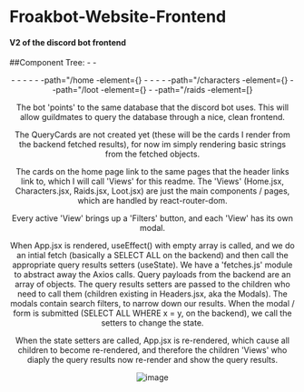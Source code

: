 # Froakbot-Website-Frontend

#### V2 of the discord bot frontend

##Component Tree:
-<App/>
    -<Header/>
        -<RaidFiltersModal/>
        -<LootFiltersModal/>
        -<CharactersFiltersModal/>
    -<Routes/>
        -<Route/>
            -path="/home
            -element={<Home/>}
                          -<CharactersHomepageCard/>
                          -<LootHomepageCard/>
                          -<RaidsHomepageCard/>
        -<Route/>
            -path="/characters
            -element={<Characters/>}
        -<Route/>
            -path="/loot
            -element={<Loot/>}
        -<Route/>
            -path="/raids
            -element=[<Raids/>}

The bot 'points' to the same database that the discord bot uses. This will allow guildmates to query the database through a nice, clean frontend.

The QueryCards are not created yet (these will be the cards I render from the backend fetched results), for now im simply rendering basic strings from the fetched objects.

The cards on the home page link to the same pages that the header links link to, which I will call 'Views' for this readme. The 'Views' (Home.jsx, Characters.jsx, Raids.jsx, Loot.jsx) are just the main components / pages, which are handled by react-router-dom.

Every active 'View' brings up a 'Filters' button, and each 'View' has its own modal.

When App.jsx is rendered, useEffect() with empty array is called, and we do an intial fetch (basically a SELECT ALL on the backend) and then call the appropriate query results setters (useState). We have a 'fetches.js' module to abstract away the Axios calls. Query payloads from the backend are an array of objects. The query results setters are passed to the children who need to call them (children existing in Headers.jsx, aka the Modals). The modals contain search filters, to narrow down our results. When the modal / form is submitted (SELECT ALL WHERE x = y, on the backend), we call the setters to change the state.

When the state setters are called, App.jsx is re-rendered, which cause all children to become re-rendered, and therefore the children 'Views' who diaply the query results now re-render and show the query results.


![image](https://github.com/hikemalliday/froakbot-website-frontend/assets/117792777/61e23bf1-26c5-47fe-a67a-f7917694e3fc)

